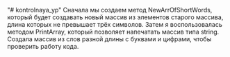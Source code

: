 "# kontrolnaya_yp" 
Сначала мы создаем метод NewArrOfShortWords, который будет создавать новый массив из элементов старого массива, длина которых не превышает трёх символов. Затем я воспользовалась методом PrintArray, который позволяет напечатать массив типа string.
Создала массив из слов разной длины с буквами и цифрами, чтобы проверить работу кода.
